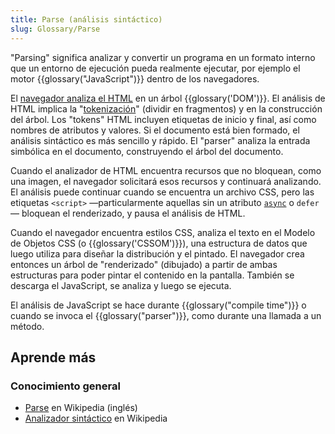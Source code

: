 ```yaml
---
title: Parse (análisis sintáctico)
slug: Glossary/Parse
---
```


"Parsing" significa analizar y convertir un programa en un formato interno que un entorno de ejecución pueda realmente ejecutar, por ejemplo el motor {{glossary("JavaScript")}} dentro de los navegadores.

El [navegador analiza el HTML](/docs/Web/Guide/HTML/HTML5/HTML5_Parser) en un árbol {{glossary('DOM')}}. El análisis de HTML implica la "[tokenización](/docs/Web/API/DOMTokenList)" (dividir en fragmentos) y en la construcción del árbol. Los "tokens" HTML incluyen etiquetas de inicio y final, así como nombres de atributos y valores. Si el documento está bien formado, el análisis sintáctico es más sencillo y rápido. El "parser" analiza la entrada simbólica en el documento, construyendo el árbol del documento.

Cuando el analizador de HTML encuentra recursos que no bloquean, como una imagen, el navegador solicitará esos recursos y continuará analizando. El análisis puede continuar cuando se encuentra un archivo CSS, pero las etiquetas `<script>` —particularmente aquellas sin un atributo [`async`](/en-US/docs/Web/JavaScript/Reference/Statements/async_function) o `defer`— bloquean el renderizado, y pausa el análisis de HTML.

Cuando el navegador encuentra estilos CSS, analiza el texto en el Modelo de Objetos CSS (o {{glossary('CSSOM')}}), una estructura de datos que luego utiliza para diseñar la distribución y el pintado. El navegador crea entonces un árbol de "renderizado" (dibujado) a partir de ambas estructuras para poder pintar el contenido en la pantalla. También se descarga el JavaScript, se analiza y luego se ejecuta.

El análisis de JavaScript se hace durante {{glossary("compile time")}} o cuando se invoca el {{glossary("parser")}}, como durante una llamada a un método.

## Aprende más

### Conocimiento general

- [Parse](https://en.wikipedia.org/wiki/Parsing) en Wikipedia (inglés)
- [Analizador sintáctico](https://es.wikipedia.org/wiki/Analizador_sint%C3%A1ctico) en Wikipedia
